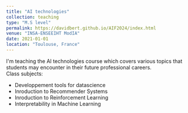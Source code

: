 ```yaml
---
title: "AI technologies"
collection: teaching
type: "M.S level"
permalink: https://davidbert.github.io/AIF2024/index.html
venue: "INSA-ENSEEIHT ModIA"
date: 2021-01-01
location: "Toulouse, France"
---
```


I'm teaching the AI technologies course which covers various topics that students may encounter in their future professional careers.  
Class subjects:
* Developpement tools for datascience
* Inroduction to Recommender Systems
* Inroduction to Reinforcement Learning
* Interpretability in Machine Learning

